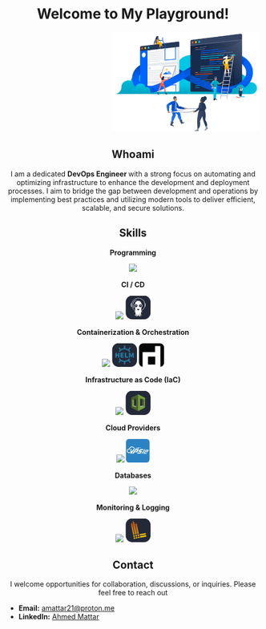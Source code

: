
<h1 align="center"> Welcome to My Playground! </h1>

<p align="right">
  <img src="img/devops4.png" height="200"><br>
</p>


<h2 align="center"> Whoami </h2>

<p align="center">
I am a dedicated <b> DevOps Engineer </b> with a strong focus on automating and optimizing infrastructure to enhance the development and deployment processes. I aim to bridge the gap between development and operations by implementing best practices and utilizing modern tools to deliver efficient, scalable, and secure solutions.
</p>

<h2 align="center"> Skills </h2>

<p align="center"> <b> Programming </b> </p>

<p align="center">
    <img src="https://skillicons.dev/icons?i=python,django,flask,bash" />
</p>

<p align="center"> <b> CI / CD </b> </p>

<p align="center">
    <img src="https://skillicons.dev/icons?i=jenkins,githubactions" />
    <img src="img/argocd2.png"  width="50px">
</p>


<p align="center"> <b> Containerization & Orchestration </b> </p>

<p align="center">
    <img src="https://skillicons.dev/icons?i=kubernetes,docker" />
    <img src="img/helm.png"  width="50px">
    <img src="img/containerd.png"  width="50px">
</p>


<p align="center"> <b> Infrastructure as Code (IaC) </b> </p>

<p align="center">
    <img src="https://skillicons.dev/icons?i=terraform,ansible" />
    <img src="img/cf.png"  width="50px">
</p>

<p align="center"> <b> Cloud Providers </b> </p>

<p align="center">
    <img src="https://skillicons.dev/icons?i=aws" />
    <img src="img/vpsie.png"  width="47px">
</p>


<p align="center"> <b> Databases </b> </p>

<p align="center">
    <img src="https://skillicons.dev/icons?i=mysql,mongodb,sqlite" />
</p>


<p align="center"> <b> Monitoring & Logging </b> </p>

<p align="center">
    <img src="https://skillicons.dev/icons?i=prometheus,grafana" />
    <img src="img/loki.png"  width="50px">
</p>


<h2 align="center"> Contact </h2>

<p align="center"> I welcome opportunities for collaboration, discussions, or inquiries. Please feel free to reach out </p>

- **Email:** amattar21@proton.me
- **LinkedIn:** [Ahmed Mattar](http://www.linkedin.com/in/m4tt4r)
